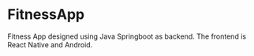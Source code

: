 # FitnessApp
Fitness App designed using Java Springboot as backend. The frontend is React Native and Android.

